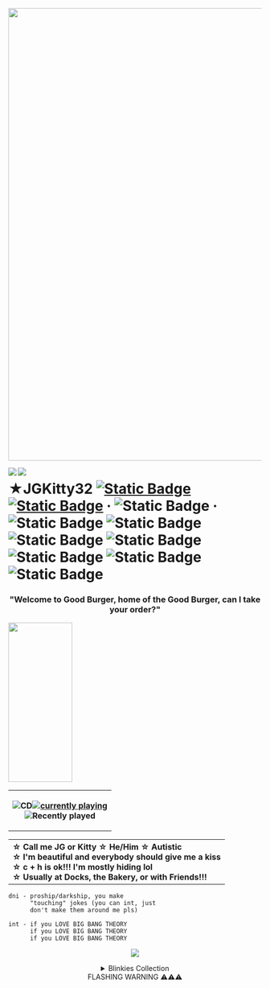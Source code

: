 <p align="center">
  <img width="900" src="https://file.garden/Zp9noIad_WH59L9w/github/gooburggergurg" />
</p>
<img src="https://graphic.neocities.org/Fastfood_2.gif" align="left"><img src="https://graphic.neocities.org/tumblr_inline_p7sv6jskb71t78dpp_75sq.gif" align="left">
<h1>★JGKitty32  <a href="https://jgtown.straw.page/"><img alt="Static Badge" src="https://img.shields.io/badge/Strawpage-cc142d?style=plastic" title="Draw on my Strawpage!!!"></a> <a href="https://jgkitty32.atabook.org/"><img alt="Static Badge" src="https://img.shields.io/badge/Atabook-2088b4?style=plastic" title="Sign my atabook!!!"></a> · <img alt="Static Badge" src="https://custom-icon-badges.demolab.com/badge/%E2%80%8E%20-offtab_--%3E_w2i-e38f29?style=plastic&logo=moon&logoColor=e38f29" title="Usually I'm offtab, whisper me so I don't miss your message!"> · <img alt="Static Badge" src="https://img.shields.io/badge/Barenaked_Ladies_%231%20Fan-f5e133?style=plastic" title="You can trust me..."> <img alt="Static Badge" src="https://img.shields.io/badge/%3D%E2%82%8D%5E%E2%80%A2%20--%20%E2%80%A2%5E%20%E2%82%8E-db2a94?style=plastic"> <img alt="Static Badge" src="https://img.shields.io/badge/%23NotMySheldon-57d62d?style=plastic&logo=react&logoColor=white" title="AVID Young Sheldon H8R. GET THAT CORN OUTTA MY FACE!!!"> <img alt="Static Badge" src="https://custom-icon-badges.demolab.com/badge/%E2%80%8E-Burger_Patrol-1d648c?style=plastic&labelColor=ed5628&logo=shield"> <img alt="Static Badge" src="https://img.shields.io/badge/%23CulDeSac-654acf?style=plastic"> <img alt="Static Badge" src="https://custom-icon-badges.demolab.com/badge/Mine-Craft-a3cc1d?style=plastic&logo=heart-fill&labelColor=73533e"> <img alt="Static Badge" src="https://img.shields.io/badge/I_just_wanna_fly,_put_your_arms_around_me_baby-ffffff?style=social&logo=riseup" title="Fly - Sugar Ray"></h1>
<h3 align="center"> "Welcome to Good Burger, home of the Good Burger, can I take your order?" </h3>
<img width="127" height="317" src="https://file.garden/Zp9noIad_WH59L9w/github/pibby%20and%20glitch" align="left" />

<table align="right">
  <tr>
    <th>
      
![CD](https://graphic.neocities.org/cdisk.gif)[![currently playing](https://spotify-github-profile.kittinanx.com/api/view?uid=fluffyfireworks&cover_image=true&theme=natemoo-re&show_offline=true&background_color=121212&interchange=true&bar_color=4374fa&bar_color_cover=false)](https://github.com/kittinan/spotify-github-profile)<br>![Recently played](https://lastfm-recently-played.vercel.app/api?user=JG1847020&count=5&width=390&header_style=compact_stats&loved=true&loved_style=3&maxage=60)
    </th>
  </tr>
</table>
<table>
  <tr>
    <th align="left">☆ Call me JG or Kitty ☆ He/Him ☆ Autistic<br>☆ I'm beautiful and everybody should give me a kiss<br>☆ c + h is ok!!! I'm mostly hiding lol<br>☆ Usually at Docks, the Bakery, or with Friends!!!</th>
  </tr>
</table>
      
    dni - proship/darkship, you make
          "touching" jokes (you can int, just
          don't make them around me pls)
          
    int - if you LOVE BIG BANG THEORY
          if you LOVE BIG BANG THEORY
          if you LOVE BIG BANG THEORY

          

<p align="center">
  <img src="https://gifcity.carrd.co/assets/images/gallery44/57677591.png?v=e3c0bc0f">
</p>

<details align="center">
  <summary>Blinkies Collection<br>FLASHING WARNING ⚠⚠⚠</summary>

<p align="center">
<img src="https://supplies.ju.mp/assets/images/gallery14/1cc22fda.png?v=9163b103"><img src="https://web.archive.org/web/20091021132205im_/http://geocities.com/chrissyhanson3/dalecar.gif"><img src="https://supplies.ju.mp/assets/images/gallery14/fdd7972c.png?v=9163b103"><br><img width="150" height="20" src="https://64.media.tumblr.com/72476a06511d20ac7896cf5fc06196dc/e25df2ffb7644fdb-05/s400x600/9b72dfa1141dd28e9ad44a61501cd9730874ccac.gifv"><img width="150" height="20" src="https://64.media.tumblr.com/5a3202d9b653088f40b75f92f0eb79cd/b4c14e8dd7612fb6-b3/s400x600/c364ffd9a89201ff2961f766208142195ec80bd1.gifv"><img width="150" height="20" src="https://64.media.tumblr.com/0a0f327243ae170c60b3ec731fe96233/e25df2ffb7644fdb-37/s400x600/0291efb47b2c1c5cb5439502a9bfe51b2e9c3ec2.gifv"><img src="https://supplies.ju.mp/assets/images/gallery07/6b3f218c.gif?v=9163b103"><img width="150" height="20" src="https://web.archive.org/web/20091021132205im_/http://geocities.com/chrissyhanson3/hotstuff.gif"><img src="https://gifcity.carrd.co/assets/images/gallery15/30e5aecd.gif?v=5bf8fcf7">
<img src="https://gifcity.carrd.co/assets/images/gallery14/a9c10a11.gif?v=d7271437"><img width="150" height="20" src="https://64.media.tumblr.com/37ba6f0f378e70b0ad0f8627d60d0588/ae12f84f80c0475b-07/s250x400/ea7461946a5180e4f1a107f867794045ca919076.gifv"><img src="https://supplies.ju.mp/assets/images/gallery07/168ef151.gif?v=9163b103"><img src="https://supplies.ju.mp/assets/images/gallery07/40f76758.gif?v=9163b103"><img width="150" height="20" src="https://web.archive.org/web/20091021132205im_/http://geocities.com/chrissyhanson3/biteme2.gif"><img src="https://gifcity.carrd.co/assets/images/gallery18/3addd818.gif?v=d7271437">
<img src="https://gifcity.carrd.co/assets/images/gallery21/aec54aa4.gif?v=d7271437"><img width="150" height="20" src="https://web.archive.org/web/20090901213142im_/http://www.geocities.com/sk8girl_1999/CubanCrackBlinkie.gif"><img src="https://gifcity.carrd.co/assets/images/gallery18/bc8e5f0f.gif?v=d7271437"><img src="https://jgifs.carrd.co/assets/images/gallery06/4d465783.gif?v=6ddbb054"><img width="150" height="20" src="https://gifcity.carrd.co/assets/images/gallery172/3d1d2552.gif?v=d55ea43d"><img src="https://gifcity.carrd.co/assets/images/gallery23/9ff03ebd.gif?v=d55ea43d">
<img src="https://gifcity.carrd.co/assets/images/gallery20/3d5db199.gif?v=d55ea43d"><img width="150" height="20" src="https://web.archive.org/web/20091021132205im_/http://geocities.com/chrissyhanson3/chrissyroses.gif"><img src="https://supplies.ju.mp/assets/images/gallery07/85e6314b.gif?v=6a50b904"><img src="https://gifcity.carrd.co/assets/images/gallery18/16cb0ff8.png?v=d55ea43d"><img width="150" height="20" src="https://gifcity.carrd.co/assets/images/gallery194/6936b7c8.gif?v=d55ea43d"><img src="https://gifcity.carrd.co/assets/images/gallery212/366afc6d.gif?v=d55ea43d">
<img src="https://supplies.ju.mp/assets/images/gallery07/276169b2.gif?v=6a50b904"><img width="150" height="20" src="https://funshinesblinkies.carrd.co/assets/images/gallery01/5b9cd715.gif?v=faca5e6c"><img src="https://graphic.neocities.org/an5.gif"><img width="150" height="20" src="https://i.imgur.com/DVrF2Bv.gif"><img width="150" height="20" src="https://64.media.tumblr.com/1eac6fb650158123dd08b98738884bee/d36976dfdc322047-af/s250x400/0520ed03233d800e6f67df29ec1c5ef1c8f0c48e.gifv"><img width="150" height="20" src="https://jgifs.carrd.co/assets/images/gallery07/cacb0d54.gif?v=b2c18670">
<img src="https://64.media.tumblr.com/43377e0beed35aa4296b0691a6aaf797/d36976dfdc322047-d7/s250x400/6902f38a7cb3356b99546446fef78a57a67a51db.gifv"><img width="150" height="20" src="https://64.media.tumblr.com/9b9997448d0c13ad00d4591f98b5bf4f/ce6be15d1826bb18-49/s250x400/b10869460f3042307b908f252e5a19a8530050f3.gifv"><img src="https://64.media.tumblr.com/73bf053efaddb6ce0b8728b42988d94d/009203b5b20f7e02-07/s250x400/473b2f906fb58c72f75a9676b10b59c957cc7dcd.gifv"><img src="https://64.media.tumblr.com/81eac328ab8e68e726e301ca201d0554/f8250f2159849e86-db/s250x400/1ea63fac89bc5ee971f322ef1adf59bf2b59189c.gifv"><img width="150" height="20" src="https://web.archive.org/web/20091021132205im_/http://geocities.com/chrissyhanson3/tweetystars.gif"><img src="https://gifcity.carrd.co/assets/images/gallery210/2a8c3921.gif?v=d55ea43d">
<img src="https://gifcity.carrd.co/assets/images/gallery18/90643754.gif?v=b2f08ae6"><img width="150" height="20" src="https://64.media.tumblr.com/e53cfb3e60abbce49a9eaaa9deae0f09/660b73716dc98a7d-92/s250x400/4edd4060212ed1151beaa581236c70ab2354d3eb.gifv"><img src="https://gifcity.carrd.co/assets/images/gallery209/e468092f.gif?v=d55ea43d"><img src="https://64.media.tumblr.com/f7c76d6f316634e55ac69ec406d9c614/aedacb38fb8d32a1-72/s250x400/4c3c048852344e422548d58b53c720fb3218dddd.gifv"><img width="150" height="20" src="https://i.imgur.com/9PvKeZ0.gif"><img src="https://gifcity.carrd.co/assets/images/gallery09/7d799a67.gif?v=f4eddc0b">
<img src="https://64.media.tumblr.com/e4ea50c8d0a4a4405916188a0a1c354a/b11f120dd0c1c6cc-6c/s250x400/206a121af29cb700f05191f80fbc6ff6305328ba.gifv"><img width="150" height="20" src="https://i3.glitter-graphics.org/pub/872/872103bv3m7c4o5h.gif"><img src="https://gifcity.carrd.co/assets/images/gallery195/1d2d0410.gif?v=d55ea43d"><img src="https://64.media.tumblr.com/12c3d7c2ba65136293b20ead8414d263/c95759fd2964452c-1e/s250x400/c9c2538c6a152b0314910e3f77fc619f339fefa0.gifv"><img width="150" height="20" src="https://64.media.tumblr.com/b7b5b0aa1a6c2f4aa4cd5842d541695a/78581d22c5672252-73/s400x600/cef002e134f8fd89dd75d53272e40835e0799e51.pnj"><img src="https://64.media.tumblr.com/de23bdd540ce4cf1604cc48267bf02af/3036098b60936037-3d/s250x400/247053bfd9941c270ccf1d9239155a345b2b4316.gifv">
<img src="https://gifcity.carrd.co/assets/images/gallery168/00e75289.gif?v=b2f08ae6"><img src="https://gifcity.carrd.co/assets/images/gallery197/f86e5e45.gif?v=b2f08ae6"><img width="150" height="20" src="https://64.media.tumblr.com/c732f672e89114eaf3e111e32196a352/e8f9d5232d60ee81-fb/s250x400/277f88f20dc069f065f5d4e046ec47a0532c7052.gifv"><img src="https://dotmidi.neocities.org/images/blinkies/sameasiteverwas.gif"><img src="https://wilardo.crd.co/assets/images/gallery09/c0f255be.gif?v=3d6b7240"><img src="https://gifcity.carrd.co/assets/images/gallery165/7e4c5b66.gif?v=b2f08ae6"><img width="150" height="20" src="https://jgifs.carrd.co/assets/images/gallery07/b6d47326.gif?v=6ddbb054"><img src="https://gifcity.carrd.co/assets/images/gallery15/21e1fa24.gif?v=b2f08ae6"><img src="https://jgifs.carrd.co/assets/images/gallery06/be3e6575.gif?v=6ddbb054"><img width="150" height="20" src="https://jgifs.carrd.co/assets/images/gallery07/0c1296dd.gif?v=6ddbb054"><img src="https://gifcity.carrd.co/assets/images/gallery15/c467216a.gif?v=b2f08ae6"><img src="https://gifcity.carrd.co/assets/images/gallery212/f6c242d0.png?v=b2f08ae6"><img width="150" height="20" src="https://jgifs.carrd.co/assets/images/gallery07/9b9ad020.gif?v=7d00a391"><img src="https://wilardo.crd.co/assets/images/gallery19/01f8a13f.gif?v=f32c5ae3"><img src="https://64.media.tumblr.com/7a9ae2cdaad4c47de8afa63904574c1d/aa9e02799d1fcbfc-9c/s250x400/2ad856501ff4d5bbf12f6242b3af0f027e305e17.gifv"><img src="https://64.media.tumblr.com/ece2d09290833017ac638eea21c068e5/92e8fd7b82b9fe33-d3/s250x400/c10336c527862385b5e174aecd2c9d6d29f6146f.gifv"><img src="https://wilardo.crd.co/assets/images/gallery19/fb561662.gif?v=f32c5ae3"><img src="https://wilardo.crd.co/assets/images/gallery19/fbbfe24a.gif?v=f32c5ae3"><br><img src="https://images-wixmp-ed30a86b8c4ca887773594c2.wixmp.com/f/3e293e7f-7568-4b09-9f0f-9734668b9558/db7wmj9-1495dba2-cb84-4f36-bf03-556d006f20ec.png?token=eyJ0eXAiOiJKV1QiLCJhbGciOiJIUzI1NiJ9.eyJzdWIiOiJ1cm46YXBwOjdlMGQxODg5ODIyNjQzNzNhNWYwZDQxNWVhMGQyNmUwIiwiaXNzIjoidXJuOmFwcDo3ZTBkMTg4OTgyMjY0MzczYTVmMGQ0MTVlYTBkMjZlMCIsIm9iaiI6W1t7InBhdGgiOiJcL2ZcLzNlMjkzZTdmLTc1NjgtNGIwOS05ZjBmLTk3MzQ2NjhiOTU1OFwvZGI3d21qOS0xNDk1ZGJhMi1jYjg0LTRmMzYtYmYwMy01NTZkMDA2ZjIwZWMucG5nIn1dXSwiYXVkIjpbInVybjpzZXJ2aWNlOmZpbGUuZG93bmxvYWQiXX0.i8nJWYFhHN5WpMFzrUF37yFWfY33FJZ7kMLysgOrWfw"><img src="https://images-wixmp-ed30a86b8c4ca887773594c2.wixmp.com/f/c73684ee-635b-4f57-ba04-a4a2c67ca2a3/ddftsjl-62bd5b03-77d1-4c3f-b987-59c2d7e4fc12.gif?token=eyJ0eXAiOiJKV1QiLCJhbGciOiJIUzI1NiJ9.eyJzdWIiOiJ1cm46YXBwOjdlMGQxODg5ODIyNjQzNzNhNWYwZDQxNWVhMGQyNmUwIiwiaXNzIjoidXJuOmFwcDo3ZTBkMTg4OTgyMjY0MzczYTVmMGQ0MTVlYTBkMjZlMCIsIm9iaiI6W1t7InBhdGgiOiJcL2ZcL2M3MzY4NGVlLTYzNWItNGY1Ny1iYTA0LWE0YTJjNjdjYTJhM1wvZGRmdHNqbC02MmJkNWIwMy03N2QxLTRjM2YtYjk4Ny01OWMyZDdlNGZjMTIuZ2lmIn1dXSwiYXVkIjpbInVybjpzZXJ2aWNlOmZpbGUuZG93bmxvYWQiXX0.FDTO7xnkg-V7YBqg9_B8mjuyxQWG_A9B_Qr0y_TWq3c"><img src="https://64.media.tumblr.com/d127c78a0f16d87039a81bfc54b18ed8/tumblr_p0ei1ufbWL1soxiioo2_100.pnj">
<br><img src="https://jgifs.carrd.co/assets/images/gallery01/9ea1a073.png?v=0bae16ae"><img src="https://jgifs.carrd.co/assets/images/gallery01/64de17e4.gif?v=0bae16ae"><img src="https://jgifs.carrd.co/assets/images/gallery01/b8cb66da.gif?v=e405fa6c"><img src="https://jgifs.carrd.co/assets/images/gallery01/2ca43b6f.gif?v=e405fa6c"><img src="https://jgifs.carrd.co/assets/images/gallery01/bbebcc1a.gif?v=6f85a205"><img src="https://jgifs.carrd.co/assets/images/gallery01/f2ad89f8.png?v=6f85a205"><img src="https://supplies.ju.mp/assets/images/gallery01/770fe54b.png?v=6a50b904"><img src="https://jgifs.carrd.co/assets/images/gallery01/f560f742.png?v=d6af4e38"><img src="https://jgifs.carrd.co/assets/images/gallery01/bee6fca0.png?v=d6af4e38"><img src="https://jgifs.carrd.co/assets/images/gallery01/6c91e307.gif?v=e405fa6c"><img src="https://images-wixmp-ed30a86b8c4ca887773594c2.wixmp.com/f/46f5d4d8-8b3b-4608-a180-43cd7e256546/d4efajq-7ad34bd7-ee49-4c04-9516-6692c5d5e4ed.gif?token=eyJ0eXAiOiJKV1QiLCJhbGciOiJIUzI1NiJ9.eyJzdWIiOiJ1cm46YXBwOjdlMGQxODg5ODIyNjQzNzNhNWYwZDQxNWVhMGQyNmUwIiwiaXNzIjoidXJuOmFwcDo3ZTBkMTg4OTgyMjY0MzczYTVmMGQ0MTVlYTBkMjZlMCIsIm9iaiI6W1t7InBhdGgiOiJcL2ZcLzQ2ZjVkNGQ4LThiM2ItNDYwOC1hMTgwLTQzY2Q3ZTI1NjU0NlwvZDRlZmFqcS03YWQzNGJkNy1lZTQ5LTRjMDQtOTUxNi02NjkyYzVkNWU0ZWQuZ2lmIn1dXSwiYXVkIjpbInVybjpzZXJ2aWNlOmZpbGUuZG93bmxvYWQiXX0.FZkwwZ0R5Ar3fIvtS77fpXxMavV0bLVi896bDnbNwXw"><img src="https://images-wixmp-ed30a86b8c4ca887773594c2.wixmp.com/f/3e2dc7df-6dc7-4c1d-a2a9-ba079ab2ac22/da6nhy8-30d53ffd-70ee-4e99-8232-1e4b6d9e084f.png?token=eyJ0eXAiOiJKV1QiLCJhbGciOiJIUzI1NiJ9.eyJzdWIiOiJ1cm46YXBwOjdlMGQxODg5ODIyNjQzNzNhNWYwZDQxNWVhMGQyNmUwIiwiaXNzIjoidXJuOmFwcDo3ZTBkMTg4OTgyMjY0MzczYTVmMGQ0MTVlYTBkMjZlMCIsIm9iaiI6W1t7InBhdGgiOiJcL2ZcLzNlMmRjN2RmLTZkYzctNGMxZC1hMmE5LWJhMDc5YWIyYWMyMlwvZGE2bmh5OC0zMGQ1M2ZmZC03MGVlLTRlOTktODIzMi0xZTRiNmQ5ZTA4NGYucG5nIn1dXSwiYXVkIjpbInVybjpzZXJ2aWNlOmZpbGUuZG93bmxvYWQiXX0.oSzukzZhcDQF7ZsM6Qj7tJFocbRJ6mIYK-S3qb1jKbs">
<img src="https://jgifs.carrd.co/assets/images/gallery01/c45479ae.png?v=3fed71cb"><img src="https://jgifs.carrd.co/assets/images/gallery01/12f68871.gif?v=ec350a0c"><img src="https://images-wixmp-ed30a86b8c4ca887773594c2.wixmp.com/f/dbe21d57-20e4-4144-899d-ca9daa6b6bdc/d4qjox4-bc39a078-c378-4e20-8bde-554b20530d84.gif?token=eyJ0eXAiOiJKV1QiLCJhbGciOiJIUzI1NiJ9.eyJzdWIiOiJ1cm46YXBwOjdlMGQxODg5ODIyNjQzNzNhNWYwZDQxNWVhMGQyNmUwIiwiaXNzIjoidXJuOmFwcDo3ZTBkMTg4OTgyMjY0MzczYTVmMGQ0MTVlYTBkMjZlMCIsIm9iaiI6W1t7InBhdGgiOiJcL2ZcL2RiZTIxZDU3LTIwZTQtNDE0NC04OTlkLWNhOWRhYTZiNmJkY1wvZDRxam94NC1iYzM5YTA3OC1jMzc4LTRlMjAtOGJkZS01NTRiMjA1MzBkODQuZ2lmIn1dXSwiYXVkIjpbInVybjpzZXJ2aWNlOmZpbGUuZG93bmxvYWQiXX0.N_sOkLvYrF1YVMbpWZzmW3c5bxp9lN32E9lBo_3K-7s"><img src="https://images-wixmp-ed30a86b8c4ca887773594c2.wixmp.com/f/9865a25b-3dcf-4076-ad61-b1e7a6a31980/darpsjq-982e2cec-1a00-42cb-af8b-940a6431a989.gif?token=eyJ0eXAiOiJKV1QiLCJhbGciOiJIUzI1NiJ9.eyJzdWIiOiJ1cm46YXBwOjdlMGQxODg5ODIyNjQzNzNhNWYwZDQxNWVhMGQyNmUwIiwiaXNzIjoidXJuOmFwcDo3ZTBkMTg4OTgyMjY0MzczYTVmMGQ0MTVlYTBkMjZlMCIsIm9iaiI6W1t7InBhdGgiOiJcL2ZcLzk4NjVhMjViLTNkY2YtNDA3Ni1hZDYxLWIxZTdhNmEzMTk4MFwvZGFycHNqcS05ODJlMmNlYy0xYTAwLTQyY2ItYWY4Yi05NDBhNjQzMWE5ODkuZ2lmIn1dXSwiYXVkIjpbInVybjpzZXJ2aWNlOmZpbGUuZG93bmxvYWQiXX0.OYgiaAKERLJEWaPporvrol1ZEsjDraAtOSaFqADbFQw"><img src="https://images-wixmp-ed30a86b8c4ca887773594c2.wixmp.com/f/45126a1b-f4f5-4bd2-bf34-2ea4aeecc882/daxhmju-257df530-6d88-46b8-8905-cc757cc4be28.png?token=eyJ0eXAiOiJKV1QiLCJhbGciOiJIUzI1NiJ9.eyJzdWIiOiJ1cm46YXBwOjdlMGQxODg5ODIyNjQzNzNhNWYwZDQxNWVhMGQyNmUwIiwiaXNzIjoidXJuOmFwcDo3ZTBkMTg4OTgyMjY0MzczYTVmMGQ0MTVlYTBkMjZlMCIsIm9iaiI6W1t7InBhdGgiOiJcL2ZcLzQ1MTI2YTFiLWY0ZjUtNGJkMi1iZjM0LTJlYTRhZWVjYzg4MlwvZGF4aG1qdS0yNTdkZjUzMC02ZDg4LTQ2YjgtODkwNS1jYzc1N2NjNGJlMjgucG5nIn1dXSwiYXVkIjpbInVybjpzZXJ2aWNlOmZpbGUuZG93bmxvYWQiXX0.GnQVbizj3Vir6ZM1J8F-ordwLvNTB8nEpHG6CFkCq5U"><img src="https://images-wixmp-ed30a86b8c4ca887773594c2.wixmp.com/f/21222e70-32c2-419c-ad11-864601db5796/d8k5pqi-d755c948-bc63-4327-94f4-a7bad58de2ac.png?token=eyJ0eXAiOiJKV1QiLCJhbGciOiJIUzI1NiJ9.eyJzdWIiOiJ1cm46YXBwOjdlMGQxODg5ODIyNjQzNzNhNWYwZDQxNWVhMGQyNmUwIiwiaXNzIjoidXJuOmFwcDo3ZTBkMTg4OTgyMjY0MzczYTVmMGQ0MTVlYTBkMjZlMCIsIm9iaiI6W1t7InBhdGgiOiJcL2ZcLzIxMjIyZTcwLTMyYzItNDE5Yy1hZDExLTg2NDYwMWRiNTc5NlwvZDhrNXBxaS1kNzU1Yzk0OC1iYzYzLTQzMjctOTRmNC1hN2JhZDU4ZGUyYWMucG5nIn1dXSwiYXVkIjpbInVybjpzZXJ2aWNlOmZpbGUuZG93bmxvYWQiXX0.fg0F-UJczOwr8fCA7K4H0ylBT5U7kr91-fok9BbauUo"><img src="https://jgifs.carrd.co/assets/images/gallery01/5b8fb974.gif?v=5323df9e"><img src="https://jgifs.carrd.co/assets/images/gallery01/ee7f5920.gif?v=e405fa6c"><img src="https://images-wixmp-ed30a86b8c4ca887773594c2.wixmp.com/f/4907885a-6eb4-46a6-acd9-35f672a6e8e4/d3b3kd2-7615adce-bc57-4990-86ba-c809ca711868.gif?token=eyJ0eXAiOiJKV1QiLCJhbGciOiJIUzI1NiJ9.eyJzdWIiOiJ1cm46YXBwOjdlMGQxODg5ODIyNjQzNzNhNWYwZDQxNWVhMGQyNmUwIiwiaXNzIjoidXJuOmFwcDo3ZTBkMTg4OTgyMjY0MzczYTVmMGQ0MTVlYTBkMjZlMCIsIm9iaiI6W1t7InBhdGgiOiJcL2ZcLzQ5MDc4ODVhLTZlYjQtNDZhNi1hY2Q5LTM1ZjY3MmE2ZThlNFwvZDNiM2tkMi03NjE1YWRjZS1iYzU3LTQ5OTAtODZiYS1jODA5Y2E3MTE4NjguZ2lmIn1dXSwiYXVkIjpbInVybjpzZXJ2aWNlOmZpbGUuZG93bmxvYWQiXX0.eztvf4kd1WeNLFILJEaBQVuw9JfPd6JcVm7Ac9QOGoI[/img][img]https://jgifs.carrd.co/assets/images/gallery01/157dead6.gif?v=e405fa6c[/img][img]https://supplies.ju.mp/assets/images/gallery02/1c8c0df3.png?v=6a50b904"><img src="https://64.media.tumblr.com/5cb3b5a0577fefce2af1bcab2a0d77a4/f9180f752a73d002-79/s100x200/c6ef2d17715c6c4778418a8d06da67e8348868e9.gifv"><img src="https://64.media.tumblr.com/5f545b2e1ff131bd9b914399097b9777/f943c255bc176c80-b7/s100x200/601eced22779772ff8d601e63bcfc77c062a3cdb.pnj"><img src="https://jgifs.carrd.co/assets/images/gallery04/a9e9bc0e.png?v=7d00a391"><img src="https://images-wixmp-ed30a86b8c4ca887773594c2.wixmp.com/f/e68cf354-438a-401a-8740-368be6c5082d/dbmb12o-7dd670ec-8ac8-4aff-af5e-f4c1bb13542d.png?token=eyJ0eXAiOiJKV1QiLCJhbGciOiJIUzI1NiJ9.eyJzdWIiOiJ1cm46YXBwOjdlMGQxODg5ODIyNjQzNzNhNWYwZDQxNWVhMGQyNmUwIiwiaXNzIjoidXJuOmFwcDo3ZTBkMTg4OTgyMjY0MzczYTVmMGQ0MTVlYTBkMjZlMCIsIm9iaiI6W1t7InBhdGgiOiJcL2ZcL2U2OGNmMzU0LTQzOGEtNDAxYS04NzQwLTM2OGJlNmM1MDgyZFwvZGJtYjEyby03ZGQ2NzBlYy04YWM4LTRhZmYtYWY1ZS1mNGMxYmIxMzU0MmQucG5nIn1dXSwiYXVkIjpbInVybjpzZXJ2aWNlOmZpbGUuZG93bmxvYWQiXX0.yPX0o46VTktyF9SKqglG_-we3IIWqIyE5yfioCsVsvk"><img src="https://images-wixmp-ed30a86b8c4ca887773594c2.wixmp.com/f/28314279-5a89-43a7-974c-befb427b84e0/d2fgvnw-0764e36f-9c25-42b0-95bc-41b434c49f2a.png/v1/fill/w_93,h_51,q_80,strp/stamp_101_by_frobie_mangaka_d2fgvnw-fullview.jpg?token=eyJ0eXAiOiJKV1QiLCJhbGciOiJIUzI1NiJ9.eyJzdWIiOiJ1cm46YXBwOjdlMGQxODg5ODIyNjQzNzNhNWYwZDQxNWVhMGQyNmUwIiwiaXNzIjoidXJuOmFwcDo3ZTBkMTg4OTgyMjY0MzczYTVmMGQ0MTVlYTBkMjZlMCIsIm9iaiI6W1t7ImhlaWdodCI6Ijw9NTEiLCJwYXRoIjoiXC9mXC8yODMxNDI3OS01YTg5LTQzYTctOTc0Yy1iZWZiNDI3Yjg0ZTBcL2QyZmd2bnctMDc2NGUzNmYtOWMyNS00MmIwLTk1YmMtNDFiNDM0YzQ5ZjJhLnBuZyIsIndpZHRoIjoiPD05MyJ9XV0sImF1ZCI6WyJ1cm46c2VydmljZTppbWFnZS5vcGVyYXRpb25zIl19.vo_83nXDJyCu_tXTO6PpQ7Zvi6bZUVmaJTO_lq8olHc"><img src="https://images-wixmp-ed30a86b8c4ca887773594c2.wixmp.com/f/37caffff-78b5-4bb8-afca-511f0e211e5e/d802lqc-5cdc62c9-65ee-4c11-b8b4-77b8d3de7af2.png?token=eyJ0eXAiOiJKV1QiLCJhbGciOiJIUzI1NiJ9.eyJzdWIiOiJ1cm46YXBwOjdlMGQxODg5ODIyNjQzNzNhNWYwZDQxNWVhMGQyNmUwIiwiaXNzIjoidXJuOmFwcDo3ZTBkMTg4OTgyMjY0MzczYTVmMGQ0MTVlYTBkMjZlMCIsIm9iaiI6W1t7InBhdGgiOiJcL2ZcLzM3Y2FmZmZmLTc4YjUtNGJiOC1hZmNhLTUxMWYwZTIxMWU1ZVwvZDgwMmxxYy01Y2RjNjJjOS02NWVlLTRjMTEtYjhiNC03N2I4ZDNkZTdhZjIucG5nIn1dXSwiYXVkIjpbInVybjpzZXJ2aWNlOmZpbGUuZG93bmxvYWQiXX0.sKLuk5csK8wgMCNK4ygJULWHApYyJTXZkZ8Hv0aIwzk"><img src="https://images-wixmp-ed30a86b8c4ca887773594c2.wixmp.com/f/2f49d35a-a065-4514-8da2-51a2b80ac7ab/d3jgmhj-a54896c9-c477-4d00-8384-a925b086bba5.gif?token=eyJ0eXAiOiJKV1QiLCJhbGciOiJIUzI1NiJ9.eyJzdWIiOiJ1cm46YXBwOjdlMGQxODg5ODIyNjQzNzNhNWYwZDQxNWVhMGQyNmUwIiwiaXNzIjoidXJuOmFwcDo3ZTBkMTg4OTgyMjY0MzczYTVmMGQ0MTVlYTBkMjZlMCIsIm9iaiI6W1t7InBhdGgiOiJcL2ZcLzJmNDlkMzVhLWEwNjUtNDUxNC04ZGEyLTUxYTJiODBhYzdhYlwvZDNqZ21oai1hNTQ4OTZjOS1jNDc3LTRkMDAtODM4NC1hOTI1YjA4NmJiYTUuZ2lmIn1dXSwiYXVkIjpbInVybjpzZXJ2aWNlOmZpbGUuZG93bmxvYWQiXX0.0EwK2_Hfq0uXBB_V3sHxf88aq0z-pXQzlqBLQ85Juhs"><img src="https://images-wixmp-ed30a86b8c4ca887773594c2.wixmp.com/f/a3b18b0f-6f70-43c3-bd29-104754dc534c/d14a23g-1ba0d47d-6e9b-44a7-b87d-ae9bbbd1df2d.jpg/v1/fill/w_99,h_56,q_75,strp/_i_heart_pirates__stamp_by_the_fairywitch_d14a23g-fullview.jpg?token=eyJ0eXAiOiJKV1QiLCJhbGciOiJIUzI1NiJ9.eyJzdWIiOiJ1cm46YXBwOjdlMGQxODg5ODIyNjQzNzNhNWYwZDQxNWVhMGQyNmUwIiwiaXNzIjoidXJuOmFwcDo3ZTBkMTg4OTgyMjY0MzczYTVmMGQ0MTVlYTBkMjZlMCIsIm9iaiI6W1t7ImhlaWdodCI6Ijw9NTYiLCJwYXRoIjoiXC9mXC9hM2IxOGIwZi02ZjcwLTQzYzMtYmQyOS0xMDQ3NTRkYzUzNGNcL2QxNGEyM2ctMWJhMGQ0N2QtNmU5Yi00NGE3LWI4N2QtYWU5YmJiZDFkZjJkLmpwZyIsIndpZHRoIjoiPD05OSJ9XV0sImF1ZCI6WyJ1cm46c2VydmljZTppbWFnZS5vcGVyYXRpb25zIl19.MzYHySUA6dMXY9SdwT3VenUbMgLxwuGjE8ZqOiukn5A"><img src="https://images-wixmp-ed30a86b8c4ca887773594c2.wixmp.com/f/6388a6d1-6644-4df2-9c37-e42542095809/d9kp9hn-6dbe8d49-9d05-45b1-a8d3-d17af1b3b603.png?token=eyJ0eXAiOiJKV1QiLCJhbGciOiJIUzI1NiJ9.eyJzdWIiOiJ1cm46YXBwOjdlMGQxODg5ODIyNjQzNzNhNWYwZDQxNWVhMGQyNmUwIiwiaXNzIjoidXJuOmFwcDo3ZTBkMTg4OTgyMjY0MzczYTVmMGQ0MTVlYTBkMjZlMCIsIm9iaiI6W1t7InBhdGgiOiJcL2ZcLzYzODhhNmQxLTY2NDQtNGRmMi05YzM3LWU0MjU0MjA5NTgwOVwvZDlrcDlobi02ZGJlOGQ0OS05ZDA1LTQ1YjEtYThkMy1kMTdhZjFiM2I2MDMucG5nIn1dXSwiYXVkIjpbInVybjpzZXJ2aWNlOmZpbGUuZG93bmxvYWQiXX0.kG9RO8HNPEJFmrL4sVq1tPMX1EjRW47QVQIcyIn1-xI"><img src="https://images-wixmp-ed30a86b8c4ca887773594c2.wixmp.com/f/8f5967b9-fc84-45f6-a9c3-3938bfba7232/d53tgh7-8f53057e-848b-4725-9d28-e7e5a5b64e43.png?token=eyJ0eXAiOiJKV1QiLCJhbGciOiJIUzI1NiJ9.eyJzdWIiOiJ1cm46YXBwOjdlMGQxODg5ODIyNjQzNzNhNWYwZDQxNWVhMGQyNmUwIiwiaXNzIjoidXJuOmFwcDo3ZTBkMTg4OTgyMjY0MzczYTVmMGQ0MTVlYTBkMjZlMCIsIm9iaiI6W1t7InBhdGgiOiJcL2ZcLzhmNTk2N2I5LWZjODQtNDVmNi1hOWMzLTM5MzhiZmJhNzIzMlwvZDUzdGdoNy04ZjUzMDU3ZS04NDhiLTQ3MjUtOWQyOC1lN2U1YTViNjRlNDMucG5nIn1dXSwiYXVkIjpbInVybjpzZXJ2aWNlOmZpbGUuZG93bmxvYWQiXX0.LtyQ39PK9TLDO5vc4Tu3AkX-mvcqwtRHS1UAsj-9YVU"><img src="https://images-wixmp-ed30a86b8c4ca887773594c2.wixmp.com/f/8f5967b9-fc84-45f6-a9c3-3938bfba7232/d26j38k-1a9593e6-681a-4cdf-8f5a-54277c35dd61.png?token=eyJ0eXAiOiJKV1QiLCJhbGciOiJIUzI1NiJ9.eyJzdWIiOiJ1cm46YXBwOjdlMGQxODg5ODIyNjQzNzNhNWYwZDQxNWVhMGQyNmUwIiwiaXNzIjoidXJuOmFwcDo3ZTBkMTg4OTgyMjY0MzczYTVmMGQ0MTVlYTBkMjZlMCIsIm9iaiI6W1t7InBhdGgiOiJcL2ZcLzhmNTk2N2I5LWZjODQtNDVmNi1hOWMzLTM5MzhiZmJhNzIzMlwvZDI2ajM4ay0xYTk1OTNlNi02ODFhLTRjZGYtOGY1YS01NDI3N2MzNWRkNjEucG5nIn1dXSwiYXVkIjpbInVybjpzZXJ2aWNlOmZpbGUuZG93bmxvYWQiXX0.qd6P4vFcVyP8WxucVhxhtdPxeJWb8jsBIDlR0RYWuqI"><img src="https://images-wixmp-ed30a86b8c4ca887773594c2.wixmp.com/f/8f5967b9-fc84-45f6-a9c3-3938bfba7232/d5w01tz-1d7db601-508b-4e59-abd2-be588f7b3f36.png?token=eyJ0eXAiOiJKV1QiLCJhbGciOiJIUzI1NiJ9.eyJzdWIiOiJ1cm46YXBwOjdlMGQxODg5ODIyNjQzNzNhNWYwZDQxNWVhMGQyNmUwIiwiaXNzIjoidXJuOmFwcDo3ZTBkMTg4OTgyMjY0MzczYTVmMGQ0MTVlYTBkMjZlMCIsIm9iaiI6W1t7InBhdGgiOiJcL2ZcLzhmNTk2N2I5LWZjODQtNDVmNi1hOWMzLTM5MzhiZmJhNzIzMlwvZDV3MDF0ei0xZDdkYjYwMS01MDhiLTRlNTktYWJkMi1iZTU4OGY3YjNmMzYucG5nIn1dXSwiYXVkIjpbInVybjpzZXJ2aWNlOmZpbGUuZG93bmxvYWQiXX0.EDaMwkVSlhh657OIQD1YlwEMJ_V6gQRjT9xi20tFmdg"><img src="https://images-wixmp-ed30a86b8c4ca887773594c2.wixmp.com/f/b01f2d65-43ac-40f3-b0e7-e9f72548e666/d1all5j-88a49ee7-0c28-4fb2-b347-ebf17af0bbb3.gif?token=eyJ0eXAiOiJKV1QiLCJhbGciOiJIUzI1NiJ9.eyJzdWIiOiJ1cm46YXBwOjdlMGQxODg5ODIyNjQzNzNhNWYwZDQxNWVhMGQyNmUwIiwiaXNzIjoidXJuOmFwcDo3ZTBkMTg4OTgyMjY0MzczYTVmMGQ0MTVlYTBkMjZlMCIsIm9iaiI6W1t7InBhdGgiOiJcL2ZcL2IwMWYyZDY1LTQzYWMtNDBmMy1iMGU3LWU5ZjcyNTQ4ZTY2NlwvZDFhbGw1ai04OGE0OWVlNy0wYzI4LTRmYjItYjM0Ny1lYmYxN2FmMGJiYjMuZ2lmIn1dXSwiYXVkIjpbInVybjpzZXJ2aWNlOmZpbGUuZG93bmxvYWQiXX0.24mUjwpPCOJGmHnpm7elEv406k4KZzwMUmXZJallcmY"><img src="https://jgifs.carrd.co/assets/images/gallery04/dd4be218.png?v=20c03f4a"><img width="97" height="57" src="https://images-wixmp-ed30a86b8c4ca887773594c2.wixmp.com/f/0dcb31f9-bbbb-47c8-addc-95743576231b/ddxii40-f3fce7e0-eeaa-4e36-b9e2-52f941345686.png/v1/fill/w_104,h_65,q_80,strp/chicken_little___anti_buck_cluck_stamp_by_supermariofan65_ddxii40-fullview.jpg?token=eyJ0eXAiOiJKV1QiLCJhbGciOiJIUzI1NiJ9.eyJzdWIiOiJ1cm46YXBwOjdlMGQxODg5ODIyNjQzNzNhNWYwZDQxNWVhMGQyNmUwIiwiaXNzIjoidXJuOmFwcDo3ZTBkMTg4OTgyMjY0MzczYTVmMGQ0MTVlYTBkMjZlMCIsIm9iaiI6W1t7ImhlaWdodCI6Ijw9NjUiLCJwYXRoIjoiXC9mXC8wZGNiMzFmOS1iYmJiLTQ3YzgtYWRkYy05NTc0MzU3NjIzMWJcL2RkeGlpNDAtZjNmY2U3ZTAtZWVhYS00ZTM2LWI5ZTItNTJmOTQxMzQ1Njg2LnBuZyIsIndpZHRoIjoiPD0xMDQifV1dLCJhdWQiOlsidXJuOnNlcnZpY2U6aW1hZ2Uub3BlcmF0aW9ucyJdfQ.3LOHIRHQpqsmWfQOdO_UXCQj_YOG0EnjY84ByyOYyGM"><img width="97" height="57" src="https://images-wixmp-ed30a86b8c4ca887773594c2.wixmp.com/f/e71bd273-bf98-4830-8ba4-027f865b9a2b/d3hlmni-b71da19a-45b5-4390-bc43-3235fc3fab6f.png?token=eyJ0eXAiOiJKV1QiLCJhbGciOiJIUzI1NiJ9.eyJzdWIiOiJ1cm46YXBwOjdlMGQxODg5ODIyNjQzNzNhNWYwZDQxNWVhMGQyNmUwIiwiaXNzIjoidXJuOmFwcDo3ZTBkMTg4OTgyMjY0MzczYTVmMGQ0MTVlYTBkMjZlMCIsIm9iaiI6W1t7InBhdGgiOiJcL2ZcL2U3MWJkMjczLWJmOTgtNDgzMC04YmE0LTAyN2Y4NjViOWEyYlwvZDNobG1uaS1iNzFkYTE5YS00NWI1LTQzOTAtYmM0My0zMjM1ZmMzZmFiNmYucG5nIn1dXSwiYXVkIjpbInVybjpzZXJ2aWNlOmZpbGUuZG93bmxvYWQiXX0.rJy_RBd8L3uWA5hOL2fnXgPBBn00pQkTLVZ5xN7MZ08"><img src="https://y2k.neocities.org/stamps2/464323536_by_gaphals-dc6nyx6.gif"><img src="https://jgifs.carrd.co/assets/images/gallery01/ff2e764f.gif?v=27deb1b4"><img src="https://64.media.tumblr.com/94cab04486a130abae6622551d16fdf6/f9180f752a73d002-5f/s100x200/6841d183f1e0887937f35323e98159ac187e8b2b.pnj"><img src="https://adriansblinkiecollection.neocities.org/stamps/e43.gif"><img src="https://jgifs.carrd.co/assets/images/gallery01/4f518bdb.png?v=27deb1b4"><img src="https://64.media.tumblr.com/50d08e7cad270abd94ebe17919a8c3f7/d11f7fceaf151438-a9/s100x200/a2439b93436e13fb9224392b89d0fb01b585afc8.gifv"><img src="https://jgifs.carrd.co/assets/images/gallery04/e57a01b8.gif?v=20c03f4a"><img src="https://images-wixmp-ed30a86b8c4ca887773594c2.wixmp.com/f/9b241be0-3d87-4483-bca6-7b1de958f7fa/d2uauz1-4e0464d8-0a2c-4756-997a-d815ea0ffe98.gif?token=eyJ0eXAiOiJKV1QiLCJhbGciOiJIUzI1NiJ9.eyJzdWIiOiJ1cm46YXBwOjdlMGQxODg5ODIyNjQzNzNhNWYwZDQxNWVhMGQyNmUwIiwiaXNzIjoidXJuOmFwcDo3ZTBkMTg4OTgyMjY0MzczYTVmMGQ0MTVlYTBkMjZlMCIsIm9iaiI6W1t7InBhdGgiOiJcL2ZcLzliMjQxYmUwLTNkODctNDQ4My1iY2E2LTdiMWRlOTU4ZjdmYVwvZDJ1YXV6MS00ZTA0NjRkOC0wYTJjLTQ3NTYtOTk3YS1kODE1ZWEwZmZlOTguZ2lmIn1dXSwiYXVkIjpbInVybjpzZXJ2aWNlOmZpbGUuZG93bmxvYWQiXX0.E0MqzNqebPsiwnWrCrz25H6uKpY7Zs6GwU11Q34ZnTE"><img width="97" height="57" src="https://adriansblinkiecollection.neocities.org/stamps/b26.png"><img src="https://images-wixmp-ed30a86b8c4ca887773594c2.wixmp.com/f/c30c2824-fb37-4b0e-a4c9-d43c3f9e6aee/d3eixi6-6bbabed5-bbae-4f30-a235-23ea0fb9dff3.gif?token=eyJ0eXAiOiJKV1QiLCJhbGciOiJIUzI1NiJ9.eyJzdWIiOiJ1cm46YXBwOjdlMGQxODg5ODIyNjQzNzNhNWYwZDQxNWVhMGQyNmUwIiwiaXNzIjoidXJuOmFwcDo3ZTBkMTg4OTgyMjY0MzczYTVmMGQ0MTVlYTBkMjZlMCIsIm9iaiI6W1t7InBhdGgiOiJcL2ZcL2MzMGMyODI0LWZiMzctNGIwZS1hNGM5LWQ0M2MzZjllNmFlZVwvZDNlaXhpNi02YmJhYmVkNS1iYmFlLTRmMzAtYTIzNS0yM2VhMGZiOWRmZjMuZ2lmIn1dXSwiYXVkIjpbInVybjpzZXJ2aWNlOmZpbGUuZG93bmxvYWQiXX0.lKceKHYJVPDj04Attk-LNnx8uzxZqmofIitoPEo1t40"><img src="https://images-wixmp-ed30a86b8c4ca887773594c2.wixmp.com/f/abab7633-3455-44fc-b1f4-12a53175772b/d1b5svv-a4b2b12c-bd0a-4bd5-abe1-ed2fdcba3b9d.jpg/v1/fill/w_99,h_56,q_75,strp/my_betta_lurves_me_by_cynders_song_d1b5svv-fullview.jpg?token=eyJ0eXAiOiJKV1QiLCJhbGciOiJIUzI1NiJ9.eyJzdWIiOiJ1cm46YXBwOjdlMGQxODg5ODIyNjQzNzNhNWYwZDQxNWVhMGQyNmUwIiwiaXNzIjoidXJuOmFwcDo3ZTBkMTg4OTgyMjY0MzczYTVmMGQ0MTVlYTBkMjZlMCIsIm9iaiI6W1t7ImhlaWdodCI6Ijw9NTYiLCJwYXRoIjoiXC9mXC9hYmFiNzYzMy0zNDU1LTQ0ZmMtYjFmNC0xMmE1MzE3NTc3MmJcL2QxYjVzdnYtYTRiMmIxMmMtYmQwYS00YmQ1LWFiZTEtZWQyZmRjYmEzYjlkLmpwZyIsIndpZHRoIjoiPD05OSJ9XV0sImF1ZCI6WyJ1cm46c2VydmljZTppbWFnZS5vcGVyYXRpb25zIl19.vG0q2_GafE8nxt5Zh_eOLMceJX_gIszhC9z0f7ADtO4"><img src="https://jgifs.carrd.co/assets/images/gallery04/43b07ac7.gif?v=7d00a391"><img src="https://images-wixmp-ed30a86b8c4ca887773594c2.wixmp.com/f/e56fdff0-24fa-42c7-bfa9-56b4dae630c8/d2edp3p-f7d60541-45ac-4c0c-854c-b60df56a5de0.jpg/v1/fill/w_99,h_55,q_75,strp/la__la__la_by_rfr67gal_d2edp3p-fullview.jpg?token=eyJ0eXAiOiJKV1QiLCJhbGciOiJIUzI1NiJ9.eyJzdWIiOiJ1cm46YXBwOjdlMGQxODg5ODIyNjQzNzNhNWYwZDQxNWVhMGQyNmUwIiwiaXNzIjoidXJuOmFwcDo3ZTBkMTg4OTgyMjY0MzczYTVmMGQ0MTVlYTBkMjZlMCIsIm9iaiI6W1t7ImhlaWdodCI6Ijw9NTUiLCJwYXRoIjoiXC9mXC9lNTZmZGZmMC0yNGZhLTQyYzctYmZhOS01NmI0ZGFlNjMwYzhcL2QyZWRwM3AtZjdkNjA1NDEtNDVhYy00YzBjLTg1NGMtYjYwZGY1NmE1ZGUwLmpwZyIsIndpZHRoIjoiPD05OSJ9XV0sImF1ZCI6WyJ1cm46c2VydmljZTppbWFnZS5vcGVyYXRpb25zIl19.55zbGZ1lv_mEhXEMBfCcvJm8dkNKfE8Nla8zc1YPW9Q"><img src="https://images-wixmp-ed30a86b8c4ca887773594c2.wixmp.com/f/5ee60d50-7b75-468e-84bb-81b59ef8f113/d6lc4xa-182dce42-a74e-40ca-aeee-721506c2fc94.png?token=eyJ0eXAiOiJKV1QiLCJhbGciOiJIUzI1NiJ9.eyJzdWIiOiJ1cm46YXBwOjdlMGQxODg5ODIyNjQzNzNhNWYwZDQxNWVhMGQyNmUwIiwiaXNzIjoidXJuOmFwcDo3ZTBkMTg4OTgyMjY0MzczYTVmMGQ0MTVlYTBkMjZlMCIsIm9iaiI6W1t7InBhdGgiOiJcL2ZcLzVlZTYwZDUwLTdiNzUtNDY4ZS04NGJiLTgxYjU5ZWY4ZjExM1wvZDZsYzR4YS0xODJkY2U0Mi1hNzRlLTQwY2EtYWVlZS03MjE1MDZjMmZjOTQucG5nIn1dXSwiYXVkIjpbInVybjpzZXJ2aWNlOmZpbGUuZG93bmxvYWQiXX0.QKI3umLZ6Yr8Smdj-slkhxQ6CX-ADegxzvFXroBD9mw"><img src="https://jgifs.carrd.co/assets/images/gallery04/fa785018.png?v=20c03f4a"><img src="https://images-wixmp-ed30a86b8c4ca887773594c2.wixmp.com/f/9b945009-2da3-4f62-b85e-e10f4b6a8f48/d11harj-d4cc877e-a15f-46c1-9ebf-4a8cd27186cb.gif?token=eyJ0eXAiOiJKV1QiLCJhbGciOiJIUzI1NiJ9.eyJzdWIiOiJ1cm46YXBwOjdlMGQxODg5ODIyNjQzNzNhNWYwZDQxNWVhMGQyNmUwIiwiaXNzIjoidXJuOmFwcDo3ZTBkMTg4OTgyMjY0MzczYTVmMGQ0MTVlYTBkMjZlMCIsIm9iaiI6W1t7InBhdGgiOiJcL2ZcLzliOTQ1MDA5LTJkYTMtNGY2Mi1iODVlLWUxMGY0YjZhOGY0OFwvZDExaGFyai1kNGNjODc3ZS1hMTVmLTQ2YzEtOWViZi00YThjZDI3MTg2Y2IuZ2lmIn1dXSwiYXVkIjpbInVybjpzZXJ2aWNlOmZpbGUuZG93bmxvYWQiXX0.xuj17w1kgsKmnAL4jyVK1GcmxwgEvjxIuqGpQaNZ11c"><img src="https://jgifs.carrd.co/assets/images/gallery04/e53df998.gif?v=20c03f4a"><img src="https://jgifs.carrd.co/assets/images/gallery04/0d8e1bf8.gif?v=5f4313e5"><img src="https://jgifs.carrd.co/assets/images/gallery01/b29b9db4.gif?v=796177a2"><img src="https://images-wixmp-ed30a86b8c4ca887773594c2.wixmp.com/f/1cc7a7b4-966d-439f-85f7-0e516bde2a51/d7b63z2-26ac4db2-856d-4396-8280-58362a2392c1.png?token=eyJ0eXAiOiJKV1QiLCJhbGciOiJIUzI1NiJ9.eyJzdWIiOiJ1cm46YXBwOjdlMGQxODg5ODIyNjQzNzNhNWYwZDQxNWVhMGQyNmUwIiwiaXNzIjoidXJuOmFwcDo3ZTBkMTg4OTgyMjY0MzczYTVmMGQ0MTVlYTBkMjZlMCIsIm9iaiI6W1t7InBhdGgiOiJcL2ZcLzFjYzdhN2I0LTk2NmQtNDM5Zi04NWY3LTBlNTE2YmRlMmE1MVwvZDdiNjN6Mi0yNmFjNGRiMi04NTZkLTQzOTYtODI4MC01ODM2MmEyMzkyYzEucG5nIn1dXSwiYXVkIjpbInVybjpzZXJ2aWNlOmZpbGUuZG93bmxvYWQiXX0.qoVvvRf_GGuO8IVSOde0YLZDiMv0MQJB0cbjIL-k_V0"><img src="https://jgifs.carrd.co/assets/images/gallery04/76aeecff.png?v=20c03f4a"><img width="103" height="60" src="https://images-wixmp-ed30a86b8c4ca887773594c2.wixmp.com/f/26a479c4-486a-41a1-8d5a-30a3769b104d/deq8swx-b22c14f5-2f7c-4442-aab6-df45bd248c55.png?token=eyJ0eXAiOiJKV1QiLCJhbGciOiJIUzI1NiJ9.eyJzdWIiOiJ1cm46YXBwOjdlMGQxODg5ODIyNjQzNzNhNWYwZDQxNWVhMGQyNmUwIiwiaXNzIjoidXJuOmFwcDo3ZTBkMTg4OTgyMjY0MzczYTVmMGQ0MTVlYTBkMjZlMCIsIm9iaiI6W1t7InBhdGgiOiJcL2ZcLzI2YTQ3OWM0LTQ4NmEtNDFhMS04ZDVhLTMwYTM3NjliMTA0ZFwvZGVxOHN3eC1iMjJjMTRmNS0yZjdjLTQ0NDItYWFiNi1kZjQ1YmQyNDhjNTUucG5nIn1dXSwiYXVkIjpbInVybjpzZXJ2aWNlOmZpbGUuZG93bmxvYWQiXX0.UylzzB7VOS61zULV36prQf9GjyGQTUB6yifQ8CVDBfg"><img src="https://images-wixmp-ed30a86b8c4ca887773594c2.wixmp.com/f/3e293e7f-7568-4b09-9f0f-9734668b9558/dbmaps3-2dec8779-a173-46e8-9606-4a2dd1a83cd9.png?token=eyJ0eXAiOiJKV1QiLCJhbGciOiJIUzI1NiJ9.eyJzdWIiOiJ1cm46YXBwOjdlMGQxODg5ODIyNjQzNzNhNWYwZDQxNWVhMGQyNmUwIiwiaXNzIjoidXJuOmFwcDo3ZTBkMTg4OTgyMjY0MzczYTVmMGQ0MTVlYTBkMjZlMCIsIm9iaiI6W1t7InBhdGgiOiJcL2ZcLzNlMjkzZTdmLTc1NjgtNGIwOS05ZjBmLTk3MzQ2NjhiOTU1OFwvZGJtYXBzMy0yZGVjODc3OS1hMTczLTQ2ZTgtOTYwNi00YTJkZDFhODNjZDkucG5nIn1dXSwiYXVkIjpbInVybjpzZXJ2aWNlOmZpbGUuZG93bmxvYWQiXX0.c9OvjzvRY4aO0EUVEJUgjcB3iEIdrVkTvAm2oqu_UDA"><img src="https://images-wixmp-ed30a86b8c4ca887773594c2.wixmp.com/f/70887d28-03cd-4f79-9516-22d271317a41/d9x7tb7-20d1c4be-5c1c-4ca4-9e1e-b6094424ed0b.png?token=eyJ0eXAiOiJKV1QiLCJhbGciOiJIUzI1NiJ9.eyJzdWIiOiJ1cm46YXBwOjdlMGQxODg5ODIyNjQzNzNhNWYwZDQxNWVhMGQyNmUwIiwiaXNzIjoidXJuOmFwcDo3ZTBkMTg4OTgyMjY0MzczYTVmMGQ0MTVlYTBkMjZlMCIsIm9iaiI6W1t7InBhdGgiOiJcL2ZcLzcwODg3ZDI4LTAzY2QtNGY3OS05NTE2LTIyZDI3MTMxN2E0MVwvZDl4N3RiNy0yMGQxYzRiZS01YzFjLTRjYTQtOWUxZS1iNjA5NDQyNGVkMGIucG5nIn1dXSwiYXVkIjpbInVybjpzZXJ2aWNlOmZpbGUuZG93bmxvYWQiXX0.IVVKnTCoCLH1fmUWtM43m4WIvzi-WDlO9_6xWcQKsb0"><img src="https://images-wixmp-ed30a86b8c4ca887773594c2.wixmp.com/f/0f50a2dc-23ed-493b-8657-56ca04f97ef1/d4vxybe-110feb7b-e4fe-4d02-b600-5b8ff8e4c2a7.png?token=eyJ0eXAiOiJKV1QiLCJhbGciOiJIUzI1NiJ9.eyJzdWIiOiJ1cm46YXBwOjdlMGQxODg5ODIyNjQzNzNhNWYwZDQxNWVhMGQyNmUwIiwiaXNzIjoidXJuOmFwcDo3ZTBkMTg4OTgyMjY0MzczYTVmMGQ0MTVlYTBkMjZlMCIsIm9iaiI6W1t7InBhdGgiOiJcL2ZcLzBmNTBhMmRjLTIzZWQtNDkzYi04NjU3LTU2Y2EwNGY5N2VmMVwvZDR2eHliZS0xMTBmZWI3Yi1lNGZlLTRkMDItYjYwMC01YjhmZjhlNGMyYTcucG5nIn1dXSwiYXVkIjpbInVybjpzZXJ2aWNlOmZpbGUuZG93bmxvYWQiXX0.sb1WkkFxkD9aizumOUFRD4-DjSXa0WgpPXUwGs1wZOY"><img src="https://jgifs.carrd.co/assets/images/gallery04/eb7257d2.png?v=b2c18670"><img src="https://jgifs.carrd.co/assets/images/gallery04/ce91bbcb.png?v=b2c18670"><img src="https://images-wixmp-ed30a86b8c4ca887773594c2.wixmp.com/f/07f9b1d8-9a0c-4040-86c9-d6c3d4246c44/daef6jh-a6122fe7-92a3-4fec-b468-4d1e3c32dbe3.png?token=eyJ0eXAiOiJKV1QiLCJhbGciOiJIUzI1NiJ9.eyJzdWIiOiJ1cm46YXBwOjdlMGQxODg5ODIyNjQzNzNhNWYwZDQxNWVhMGQyNmUwIiwiaXNzIjoidXJuOmFwcDo3ZTBkMTg4OTgyMjY0MzczYTVmMGQ0MTVlYTBkMjZlMCIsIm9iaiI6W1t7InBhdGgiOiJcL2ZcLzA3ZjliMWQ4LTlhMGMtNDA0MC04NmM5LWQ2YzNkNDI0NmM0NFwvZGFlZjZqaC1hNjEyMmZlNy05MmEzLTRmZWMtYjQ2OC00ZDFlM2MzMmRiZTMucG5nIn1dXSwiYXVkIjpbInVybjpzZXJ2aWNlOmZpbGUuZG93bmxvYWQiXX0.ryuH7Px8fXFiwp8bt3R0WMp09fJhLl93_KCgmpkoqm8"><img src="https://jgifs.carrd.co/assets/images/gallery04/8d9229c9.png?v=2a2c0b46"><img src="https://jgifs.carrd.co/assets/images/gallery04/1087e62a.gif?v=7d00a391"><img src="https://dotmidi.neocities.org/images/stamps/tumblr_pqqh0vgqNc1y8ua8do7_100.png"><img src="https://64.media.tumblr.com/cf7afc875178a62853e0ee6847577fb3/a2b9a9b92798b874-0a/s100x200/464e87c2400c1fb73b414f6571ad8732ecddbc91.gifv"><img src="https://images-wixmp-ed30a86b8c4ca887773594c2.wixmp.com/f/5ee60d50-7b75-468e-84bb-81b59ef8f113/d6w2g1h-1481d0aa-3556-4224-8fa7-c33f9fca14ff.png?token=eyJ0eXAiOiJKV1QiLCJhbGciOiJIUzI1NiJ9.eyJzdWIiOiJ1cm46YXBwOjdlMGQxODg5ODIyNjQzNzNhNWYwZDQxNWVhMGQyNmUwIiwiaXNzIjoidXJuOmFwcDo3ZTBkMTg4OTgyMjY0MzczYTVmMGQ0MTVlYTBkMjZlMCIsIm9iaiI6W1t7InBhdGgiOiJcL2ZcLzVlZTYwZDUwLTdiNzUtNDY4ZS04NGJiLTgxYjU5ZWY4ZjExM1wvZDZ3MmcxaC0xNDgxZDBhYS0zNTU2LTQyMjQtOGZhNy1jMzNmOWZjYTE0ZmYucG5nIn1dXSwiYXVkIjpbInVybjpzZXJ2aWNlOmZpbGUuZG93bmxvYWQiXX0.LhNb2MnoTcw66RBY9u8m0dpxIk_ufv6VtGig0ZEh2lk"><img src="https://adriansblinkiecollection.neocities.org/stamps/f33.gif"><img src="https://images-wixmp-ed30a86b8c4ca887773594c2.wixmp.com/f/981fc83c-75a2-486c-8306-a4569e1aa25d/d19ds1e-2b51b743-18c4-416d-ae57-d7074785777b.gif?token=eyJ0eXAiOiJKV1QiLCJhbGciOiJIUzI1NiJ9.eyJzdWIiOiJ1cm46YXBwOjdlMGQxODg5ODIyNjQzNzNhNWYwZDQxNWVhMGQyNmUwIiwiaXNzIjoidXJuOmFwcDo3ZTBkMTg4OTgyMjY0MzczYTVmMGQ0MTVlYTBkMjZlMCIsIm9iaiI6W1t7InBhdGgiOiJcL2ZcLzk4MWZjODNjLTc1YTItNDg2Yy04MzA2LWE0NTY5ZTFhYTI1ZFwvZDE5ZHMxZS0yYjUxYjc0My0xOGM0LTQxNmQtYWU1Ny1kNzA3NDc4NTc3N2IuZ2lmIn1dXSwiYXVkIjpbInVybjpzZXJ2aWNlOmZpbGUuZG93bmxvYWQiXX0.3GlEe4X2IqM73ehf1JBt3wj-zeH7ADHtfAt_bamaiOI"><img src="https://adriansblinkiecollection.neocities.org/stamps/h5.gif"><img src="https://adriansblinkiecollection.neocities.org/stamps/b4.gif"><img src="https://images-wixmp-ed30a86b8c4ca887773594c2.wixmp.com/f/5ee60d50-7b75-468e-84bb-81b59ef8f113/d6t4cg5-b6f1e21b-bf66-40bc-9a03-1ee62a28da0d.png?token=eyJ0eXAiOiJKV1QiLCJhbGciOiJIUzI1NiJ9.eyJzdWIiOiJ1cm46YXBwOjdlMGQxODg5ODIyNjQzNzNhNWYwZDQxNWVhMGQyNmUwIiwiaXNzIjoidXJuOmFwcDo3ZTBkMTg4OTgyMjY0MzczYTVmMGQ0MTVlYTBkMjZlMCIsIm9iaiI6W1t7InBhdGgiOiJcL2ZcLzVlZTYwZDUwLTdiNzUtNDY4ZS04NGJiLTgxYjU5ZWY4ZjExM1wvZDZ0NGNnNS1iNmYxZTIxYi1iZjY2LTQwYmMtOWEwMy0xZWU2MmEyOGRhMGQucG5nIn1dXSwiYXVkIjpbInVybjpzZXJ2aWNlOmZpbGUuZG93bmxvYWQiXX0.8vv-66sDUiTf9v9l8Gvs0aa_JnKdCxqJW0Ja7_v5dVU"><img src="https://images-wixmp-ed30a86b8c4ca887773594c2.wixmp.com/f/bd08d236-12ee-40f0-a892-7904ffd78a0a/d5si1od-3ec8a518-65c7-4ed3-bb92-b42623cec0dd.gif?token=eyJ0eXAiOiJKV1QiLCJhbGciOiJIUzI1NiJ9.eyJzdWIiOiJ1cm46YXBwOjdlMGQxODg5ODIyNjQzNzNhNWYwZDQxNWVhMGQyNmUwIiwiaXNzIjoidXJuOmFwcDo3ZTBkMTg4OTgyMjY0MzczYTVmMGQ0MTVlYTBkMjZlMCIsIm9iaiI6W1t7InBhdGgiOiJcL2ZcL2JkMDhkMjM2LTEyZWUtNDBmMC1hODkyLTc5MDRmZmQ3OGEwYVwvZDVzaTFvZC0zZWM4YTUxOC02NWM3LTRlZDMtYmI5Mi1iNDI2MjNjZWMwZGQuZ2lmIn1dXSwiYXVkIjpbInVybjpzZXJ2aWNlOmZpbGUuZG93bmxvYWQiXX0.pSNWAqDk7rpUTmqR5NEjAQ9kJjCVixUeam54r3SlRWQ"><img src="https://images-wixmp-ed30a86b8c4ca887773594c2.wixmp.com/f/70887d28-03cd-4f79-9516-22d271317a41/d9x7q1k-34f023cc-fff4-47e5-91ed-3603ce778197.png?token=eyJ0eXAiOiJKV1QiLCJhbGciOiJIUzI1NiJ9.eyJzdWIiOiJ1cm46YXBwOjdlMGQxODg5ODIyNjQzNzNhNWYwZDQxNWVhMGQyNmUwIiwiaXNzIjoidXJuOmFwcDo3ZTBkMTg4OTgyMjY0MzczYTVmMGQ0MTVlYTBkMjZlMCIsIm9iaiI6W1t7InBhdGgiOiJcL2ZcLzcwODg3ZDI4LTAzY2QtNGY3OS05NTE2LTIyZDI3MTMxN2E0MVwvZDl4N3Exay0zNGYwMjNjYy1mZmY0LTQ3ZTUtOTFlZC0zNjAzY2U3NzgxOTcucG5nIn1dXSwiYXVkIjpbInVybjpzZXJ2aWNlOmZpbGUuZG93bmxvYWQiXX0.C7ZofJXEg8i948mWlF0c3a43lG0etKXuki5JXdX_ZaU"><img src="https://images-wixmp-ed30a86b8c4ca887773594c2.wixmp.com/f/54634182-2900-43cb-a817-11c3bbfbd993/d3eq1v7-797c8f52-9a78-4713-ae32-e54fd6208698.gif?token=eyJ0eXAiOiJKV1QiLCJhbGciOiJIUzI1NiJ9.eyJzdWIiOiJ1cm46YXBwOjdlMGQxODg5ODIyNjQzNzNhNWYwZDQxNWVhMGQyNmUwIiwiaXNzIjoidXJuOmFwcDo3ZTBkMTg4OTgyMjY0MzczYTVmMGQ0MTVlYTBkMjZlMCIsIm9iaiI6W1t7InBhdGgiOiJcL2ZcLzU0NjM0MTgyLTI5MDAtNDNjYi1hODE3LTExYzNiYmZiZDk5M1wvZDNlcTF2Ny03OTdjOGY1Mi05YTc4LTQ3MTMtYWUzMi1lNTRmZDYyMDg2OTguZ2lmIn1dXSwiYXVkIjpbInVybjpzZXJ2aWNlOmZpbGUuZG93bmxvYWQiXX0.Ynh3akEMjuxza0OeEtRp9flP3rHnBypK9cQSI7kAm3w"><img src="https://64.media.tumblr.com/a764cb98066fe0cb8c84cb5b975dcbf9/501b1b90fa7f3900-a8/s100x200/d55abee9db53a3044c268a9a9723e2861439d647.gifv"><img src="https://images-wixmp-ed30a86b8c4ca887773594c2.wixmp.com/f/dc6a6c7a-4360-4519-a52d-5aa34ce8d0b5/db2gocb-2c7b6e0f-6bff-4ca0-bd57-b17b485bbeda.png?token=eyJ0eXAiOiJKV1QiLCJhbGciOiJIUzI1NiJ9.eyJzdWIiOiJ1cm46YXBwOjdlMGQxODg5ODIyNjQzNzNhNWYwZDQxNWVhMGQyNmUwIiwiaXNzIjoidXJuOmFwcDo3ZTBkMTg4OTgyMjY0MzczYTVmMGQ0MTVlYTBkMjZlMCIsIm9iaiI6W1t7InBhdGgiOiJcL2ZcL2RjNmE2YzdhLTQzNjAtNDUxOS1hNTJkLTVhYTM0Y2U4ZDBiNVwvZGIyZ29jYi0yYzdiNmUwZi02YmZmLTRjYTAtYmQ1Ny1iMTdiNDg1YmJlZGEucG5nIn1dXSwiYXVkIjpbInVybjpzZXJ2aWNlOmZpbGUuZG93bmxvYWQiXX0._o1yIr8y1NJpHvS55txZmzasycLYyc3aVUHpi7YYZSA"><img src="https://adriansblinkiecollection.neocities.org/stamps/a66.gif"><img src="https://adriansblinkiecollection.neocities.org/stamps/d39.gif"><img src="https://images-wixmp-ed30a86b8c4ca887773594c2.wixmp.com/f/b01f2d65-43ac-40f3-b0e7-e9f72548e666/d1az7qh-c308b8e4-4cfe-4d0a-9bd1-86d287694058.png?token=eyJ0eXAiOiJKV1QiLCJhbGciOiJIUzI1NiJ9.eyJzdWIiOiJ1cm46YXBwOjdlMGQxODg5ODIyNjQzNzNhNWYwZDQxNWVhMGQyNmUwIiwiaXNzIjoidXJuOmFwcDo3ZTBkMTg4OTgyMjY0MzczYTVmMGQ0MTVlYTBkMjZlMCIsIm9iaiI6W1t7InBhdGgiOiJcL2ZcL2IwMWYyZDY1LTQzYWMtNDBmMy1iMGU3LWU5ZjcyNTQ4ZTY2NlwvZDFhejdxaC1jMzA4YjhlNC00Y2ZlLTRkMGEtOWJkMS04NmQyODc2OTQwNTgucG5nIn1dXSwiYXVkIjpbInVybjpzZXJ2aWNlOmZpbGUuZG93bmxvYWQiXX0.AuxjlpQQwIPVKcT6YLk3fix22XYb2OBumtccl1N1CT4"><img src="https://jgifs.carrd.co/assets/images/gallery04/e75e6c66.gif?v=44f3e9bb"><img src="https://images-wixmp-ed30a86b8c4ca887773594c2.wixmp.com/f/100810e5-5bdc-49c7-a2d4-4538a667d82c/d22co82-7cefbf61-7840-4388-b758-40a99a910df1.png/v1/fill/w_99,h_56,q_80,strp/flag_of_mexico_stamp_by_xxstamps_d22co82-fullview.jpg?token=eyJ0eXAiOiJKV1QiLCJhbGciOiJIUzI1NiJ9.eyJzdWIiOiJ1cm46YXBwOjdlMGQxODg5ODIyNjQzNzNhNWYwZDQxNWVhMGQyNmUwIiwiaXNzIjoidXJuOmFwcDo3ZTBkMTg4OTgyMjY0MzczYTVmMGQ0MTVlYTBkMjZlMCIsIm9iaiI6W1t7ImhlaWdodCI6Ijw9NTYiLCJwYXRoIjoiXC9mXC8xMDA4MTBlNS01YmRjLTQ5YzctYTJkNC00NTM4YTY2N2Q4MmNcL2QyMmNvODItN2NlZmJmNjEtNzg0MC00Mzg4LWI3NTgtNDBhOTlhOTEwZGYxLnBuZyIsIndpZHRoIjoiPD05OSJ9XV0sImF1ZCI6WyJ1cm46c2VydmljZTppbWFnZS5vcGVyYXRpb25zIl19.Syqh8KhVV77CpFqS5FHXorFsv7ZolYrr8kd6xdonvsA"><img src="https://64.media.tumblr.com/a0983f4f7d47c22d7ed58718540aa34d/15f817239bfcd19b-70/s100x200/7bfe23eab64c1ae09ed34ad34532231fa9f4f025.pnj"><img src="https://images-wixmp-ed30a86b8c4ca887773594c2.wixmp.com/f/6d6c01f4-127a-4ab4-ae36-462103eee51a/d10udp0-3dee1cb4-d2a1-4d4d-8097-e16bffc414e6.png?token=eyJ0eXAiOiJKV1QiLCJhbGciOiJIUzI1NiJ9.eyJzdWIiOiJ1cm46YXBwOjdlMGQxODg5ODIyNjQzNzNhNWYwZDQxNWVhMGQyNmUwIiwiaXNzIjoidXJuOmFwcDo3ZTBkMTg4OTgyMjY0MzczYTVmMGQ0MTVlYTBkMjZlMCIsIm9iaiI6W1t7InBhdGgiOiJcL2ZcLzZkNmMwMWY0LTEyN2EtNGFiNC1hZTM2LTQ2MjEwM2VlZTUxYVwvZDEwdWRwMC0zZGVlMWNiNC1kMmExLTRkNGQtODA5Ny1lMTZiZmZjNDE0ZTYucG5nIn1dXSwiYXVkIjpbInVybjpzZXJ2aWNlOmZpbGUuZG93bmxvYWQiXX0.X0pMDPDPmSYnfucaQ_6aVQwNksVQZpUiLkCdah92tlI"><img src="https://images-wixmp-ed30a86b8c4ca887773594c2.wixmp.com/f/baff3562-8431-4874-b52f-61442d8ae195/dd5h9e4-0e07bf5f-4836-44e3-ac68-1b4966e2eae2.png?token=eyJ0eXAiOiJKV1QiLCJhbGciOiJIUzI1NiJ9.eyJzdWIiOiJ1cm46YXBwOjdlMGQxODg5ODIyNjQzNzNhNWYwZDQxNWVhMGQyNmUwIiwiaXNzIjoidXJuOmFwcDo3ZTBkMTg4OTgyMjY0MzczYTVmMGQ0MTVlYTBkMjZlMCIsIm9iaiI6W1t7InBhdGgiOiJcL2ZcL2JhZmYzNTYyLTg0MzEtNDg3NC1iNTJmLTYxNDQyZDhhZTE5NVwvZGQ1aDllNC0wZTA3YmY1Zi00ODM2LTQ0ZTMtYWM2OC0xYjQ5NjZlMmVhZTIucG5nIn1dXSwiYXVkIjpbInVybjpzZXJ2aWNlOmZpbGUuZG93bmxvYWQiXX0.-UtjvdxX4mrv6BOAGoZPMC30yeXWHrrNcy2Qs34Pmu8"><img src="https://64.media.tumblr.com/e2e7bfcffdb9905444aa8a734879dba3/4ffca3aa48f34f3a-91/s100x200/113a52651f68c9797c54da5f82c24e989c74d083.pnj"><img src="https://64.media.tumblr.com/45de14e4f6e305493231beefbd484017/f9c2deddc4f66c19-70/s100x200/68e5de6fedf08232d04b9725c25b3b86762ccc7b.gifv"><img src="https://jgifs.carrd.co/assets/images/gallery04/91ed6701.png?v=5cc180bb"><img src="https://jgifs.carrd.co/assets/images/gallery04/c9568277.gif?v=a5b9d751"><img src="https://images-wixmp-ed30a86b8c4ca887773594c2.wixmp.com/f/b01f2d65-43ac-40f3-b0e7-e9f72548e666/d19hrjo-2886675d-8e96-4522-b1b7-0ce0c610d609.png?token=eyJ0eXAiOiJKV1QiLCJhbGciOiJIUzI1NiJ9.eyJzdWIiOiJ1cm46YXBwOjdlMGQxODg5ODIyNjQzNzNhNWYwZDQxNWVhMGQyNmUwIiwiaXNzIjoidXJuOmFwcDo3ZTBkMTg4OTgyMjY0MzczYTVmMGQ0MTVlYTBkMjZlMCIsIm9iaiI6W1t7InBhdGgiOiJcL2ZcL2IwMWYyZDY1LTQzYWMtNDBmMy1iMGU3LWU5ZjcyNTQ4ZTY2NlwvZDE5aHJqby0yODg2Njc1ZC04ZTk2LTQ1MjItYjFiNy0wY2UwYzYxMGQ2MDkucG5nIn1dXSwiYXVkIjpbInVybjpzZXJ2aWNlOmZpbGUuZG93bmxvYWQiXX0.47SVC8rMyIUtTMdc-UED2XRZ3OawKN1IFeoNj6vZcoc"><img src="https://images-wixmp-ed30a86b8c4ca887773594c2.wixmp.com/f/c9a3945a-bd6a-48a8-9520-b5df2e7fac8f/dvabk8-bfc92eac-70c2-44ad-a0d9-da5ee74aeab7.png?token=eyJ0eXAiOiJKV1QiLCJhbGciOiJIUzI1NiJ9.eyJzdWIiOiJ1cm46YXBwOjdlMGQxODg5ODIyNjQzNzNhNWYwZDQxNWVhMGQyNmUwIiwiaXNzIjoidXJuOmFwcDo3ZTBkMTg4OTgyMjY0MzczYTVmMGQ0MTVlYTBkMjZlMCIsIm9iaiI6W1t7InBhdGgiOiJcL2ZcL2M5YTM5NDVhLWJkNmEtNDhhOC05NTIwLWI1ZGYyZTdmYWM4ZlwvZHZhYms4LWJmYzkyZWFjLTcwYzItNDRhZC1hMGQ5LWRhNWVlNzRhZWFiNy5wbmcifV1dLCJhdWQiOlsidXJuOnNlcnZpY2U6ZmlsZS5kb3dubG9hZCJdfQ.XUV0i8VAFOM9xSVk9MZFhXkwqVP13Vx1-jn6Lhji3cA"><br><img src="https://jgifs.carrd.co/assets/images/gallery03/494a5120.png?v=a5b9d751"><img src="https://jgifs.carrd.co/assets/images/gallery03/340f979a.png?v=79f8391c"><img src="https://jgifs.carrd.co/assets/images/gallery03/9cada692.png?v=79f8391c"><img src="https://jgifs.carrd.co/assets/images/gallery03/e9f82378.png?v=79f8391c"><img src="https://jgifs.carrd.co/assets/images/gallery03/1b99b8fc.png?v=79f8391c"><img src="https://jgifs.carrd.co/assets/images/gallery03/dd61a149.png?v=79f8391c"><img src="https://jgifs.carrd.co/assets/images/gallery03/16facc65.png?v=79f8391c"><img src="https://jgifs.carrd.co/assets/images/gallery03/34cd92e5.png?v=79f8391c"><img src="https://jgifs.carrd.co/assets/images/gallery03/3797bab3.png?v=79f8391c"><img src="https://jgifs.carrd.co/assets/images/gallery03/54e3ef1f.png?v=79f8391c"><img src="https://jgifs.carrd.co/assets/images/gallery02/73a90006.png?v=79f8391c"><img src="https://jgifs.carrd.co/assets/images/gallery03/cc8d51d5.png?v=79f8391c"><img src="https://jgifs.carrd.co/assets/images/gallery02/54f36204.png?v=79f8391c">
</p>

</details>
